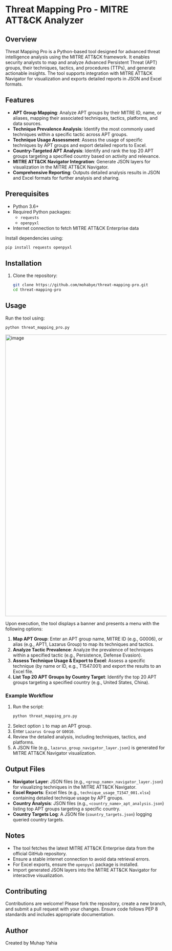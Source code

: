 # Threat Mapping Pro - MITRE ATT&CK Analyzer

## Overview

Threat Mapping Pro is a Python-based tool designed for advanced threat intelligence analysis using the MITRE ATT&CK framework. It enables security analysts to map and analyze Advanced Persistent Threat (APT) groups, their techniques, tactics, and procedures (TTPs), and generate actionable insights. The tool supports integration with MITRE ATT&CK Navigator for visualization and exports detailed reports in JSON and Excel formats.

## Features

- **APT Group Mapping**: Analyze APT groups by their MITRE ID, name, or aliases, mapping their associated techniques, tactics, platforms, and data sources.
- **Technique Prevalence Analysis**: Identify the most commonly used techniques within a specific tactic across APT groups.
- **Technique Usage Assessment**: Assess the usage of specific techniques by APT groups and export detailed reports to Excel.
- **Country-Targeted APT Analysis**: Identify and rank the top 20 APT groups targeting a specified country based on activity and relevance.
- **MITRE ATT&CK Navigator Integration**: Generate JSON layers for visualization in the MITRE ATT&CK Navigator.
- **Comprehensive Reporting**: Outputs detailed analysis results in JSON and Excel formats for further analysis and sharing.

## Prerequisites

- Python 3.6+
- Required Python packages:
  - `requests`
  - `openpyxl`
- Internet connection to fetch MITRE ATT&CK Enterprise data

Install dependencies using:
```bash
pip install requests openpyxl
```

## Installation

1. Clone the repository:
   ```bash
   git clone https://github.com/mohabye/threat-mapping-pro.git
   cd threat-mapping-pro
   ```


## Usage

Run the tool using:
```bash
python threat_mapping_pro.py
```
<img width="1918" height="880" alt="image" src="https://github.com/user-attachments/assets/406c6653-4639-4055-8d0d-e19a151e21a5" />



Upon execution, the tool displays a banner and presents a menu with the following options:
1. **Map APT Group**: Enter an APT group name, MITRE ID (e.g., G0006), or alias (e.g., APT1, Lazarus Group) to map its techniques and tactics.
2. **Analyze Tactic Prevalence**: Analyze the prevalence of techniques within a specified tactic (e.g., Persistence, Defense Evasion).
3. **Assess Technique Usage & Export to Excel**: Assess a specific technique (by name or ID, e.g., T1547.001) and export the results to an Excel file.
4. **List Top 20 APT Groups by Country Target**: Identify the top 20 APT groups targeting a specified country (e.g., United States, China).

### Example Workflow
1. Run the script:
   ```bash
   python threat_mapping_pro.py
   ```
2. Select option `1` to map an APT group.
3. Enter `Lazarus Group` or `G0010`.
4. Review the detailed analysis, including techniques, tactics, and platforms.
5. A JSON file (e.g., `lazarus_group_navigator_layer.json`) is generated for MITRE ATT&CK Navigator visualization.

## Output Files

- **Navigator Layer**: JSON files (e.g., `<group_name>_navigator_layer.json`) for visualizing techniques in the MITRE ATT&CK Navigator.
- **Excel Reports**: Excel files (e.g., `technique_usage_T1547_001.xlsx`) containing detailed technique usage by APT groups.
- **Country Analysis**: JSON files (e.g., `<country_name>_apt_analysis.json`) listing top APT groups targeting a specific country.
- **Country Targets Log**: A JSON file (`country_targets.json`) logging queried country targets.

## Notes

- The tool fetches the latest MITRE ATT&CK Enterprise data from the official GitHub repository.
- Ensure a stable internet connection to avoid data retrieval errors.
- For Excel exports, ensure the `openpyxl` package is installed.
- Import generated JSON layers into the MITRE ATT&CK Navigator for interactive visualization.

## Contributing

Contributions are welcome! Please fork the repository, create a new branch, and submit a pull request with your changes. Ensure code follows PEP 8 standards and includes appropriate documentation.


## Author

Created by Muhap Yahia
